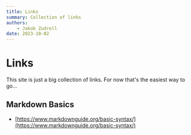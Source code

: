 ```yaml
---
title: Links
summary: Collection of links
authors:
    - Jakob Zudrell
date: 2023-10-02
---
```

# Links
This site is just a big collection of links. For now that's the easiest way to go...

## Markdown Basics
* [https://www.markdownguide.org/basic-syntax/](https://www.markdownguide.org/basic-syntax/)